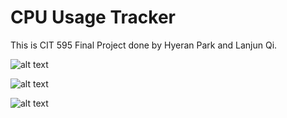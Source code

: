# CPU Usage Tracker

This is CIT 595 Final Project done by Hyeran Park and Lanjun Qi.


![alt text](https://github.com/lanjunq/cpu_usage_tracker/blob/master/images/general_schematic.png)

![alt text](https://github.com/lanjunq/cpu_usage_tracker/blob/master/images/project_architecture.jpg)

![alt text](https://github.com/lanjunq/cpu_usage_tracker/blob/master/images/html_Layout.jpg)
